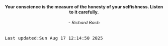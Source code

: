 
<div align="center"><b><span>Your conscience is the measure of the honesty of your selfishness. Listen to it carefully.</span></b><br><br><i> - Richard Bach</i></div>
<br><br><kbd>Last updated:Sun Aug 17 12:14:50 2025</kbd>